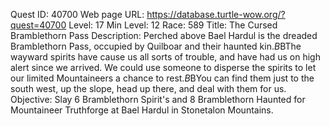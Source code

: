 Quest ID: 40700
Web page URL: https://database.turtle-wow.org/?quest=40700
Level: 17
Min Level: 12
Race: 589
Title: The Cursed Bramblethorn Pass
Description: Perched above Bael Hardul is the dreaded Bramblethorn Pass, occupied by Quilboar and their haunted kin.$B$BThe wayward spirits have cause us all sorts of trouble, and have had us on high alert since we arrived. We could use someone to disperse the spirits to let our limited Mountaineers a chance to rest.$B$BYou can find them just to the south west, up the slope, head up there, and deal with them for us.
Objective: Slay 6 Bramblethorn Spirit's and 8 Bramblethorn Haunted for Mountaineer Truthforge at Bael Hardul in Stonetalon Mountains.
